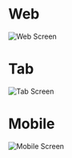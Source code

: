 # Web
![Web Screen](https://i.imgur.com/WjMM0Fv.png)


# Tab
![Tab Screen](https://i.imgur.com/P7YG7ac.png)


# Mobile
![Mobile Screen](https://i.imgur.com/8OJOg2r.png)
